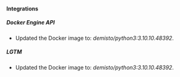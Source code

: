 #### Integrations
##### Docker Engine API
- Updated the Docker image to: *demisto/python3:3.10.10.48392*.
##### LGTM
- Updated the Docker image to: *demisto/python3:3.10.10.48392*.
